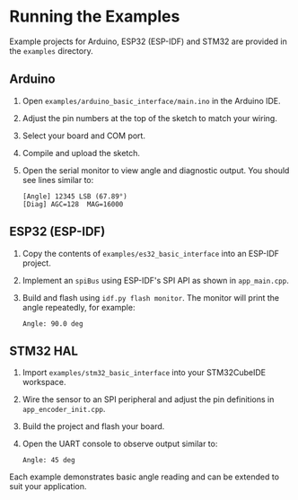 # Running the Examples

Example projects for Arduino, ESP32 (ESP-IDF) and STM32 are provided in the `examples` directory.

## Arduino

1. Open `examples/arduino_basic_interface/main.ino` in the Arduino IDE.
2. Adjust the pin numbers at the top of the sketch to match your wiring.
3. Select your board and COM port.
4. Compile and upload the sketch.
5. Open the serial monitor to view angle and diagnostic output.
   You should see lines similar to:

   ```
   [Angle] 12345 LSB (67.89°)
   [Diag] AGC=128  MAG=16000
   ```

## ESP32 (ESP-IDF)

1. Copy the contents of `examples/es32_basic_interface` into an ESP-IDF project.
2. Implement an `spiBus` using ESP-IDF's SPI API as shown in `app_main.cpp`.
3. Build and flash using `idf.py flash monitor`.
   The monitor will print the angle repeatedly, for example:

   ```
   Angle: 90.0 deg
   ```

## STM32 HAL

1. Import `examples/stm32_basic_interface` into your STM32CubeIDE workspace.
2. Wire the sensor to an SPI peripheral and adjust the pin definitions in `app_encoder_init.cpp`.
3. Build the project and flash your board.
4. Open the UART console to observe output similar to:

   ```
   Angle: 45 deg
   ```

Each example demonstrates basic angle reading and can be extended to suit your application.

